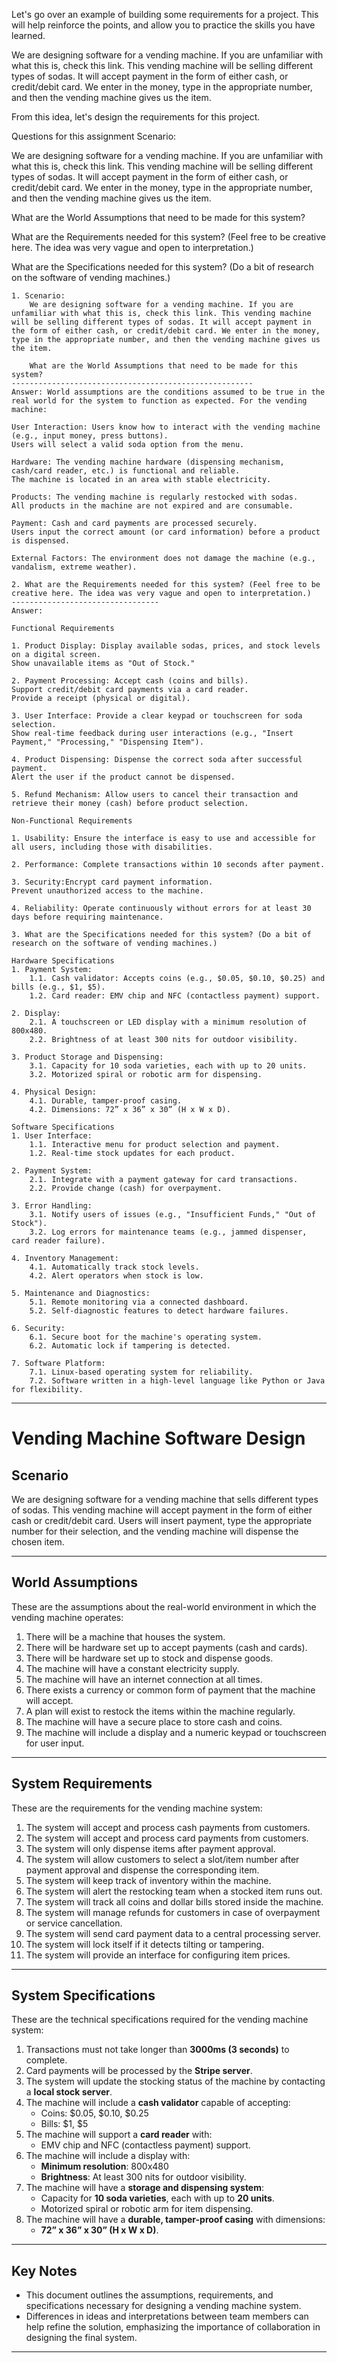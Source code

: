 Let's go over an example of building some requirements for a project. This will help reinforce the points, and allow you to practice the skills you have learned.

We are designing software for a vending machine. If you are unfamiliar with what this is, check this link. This vending machine will be selling different types of sodas. It will accept payment in the form of either cash, or credit/debit card. We enter in the money, type in the appropriate number, and then the vending machine gives us the item.

From this idea, let's design the requirements for this project.

Questions for this assignment
Scenario: 

We are designing software for a vending machine. If you are unfamiliar with what this is, check this link. This vending machine will be selling different types of sodas. It will accept payment in the form of either cash, or credit/debit card. We enter in the money, type in the appropriate number, and then the vending machine gives us the item.

What are the World Assumptions that need to be made for this system?

What are the Requirements needed for this system? (Feel free to be creative here. The idea was very vague and open to interpretation.)

What are the Specifications needed for this system? (Do a bit of research on the software of vending machines.)


```
1. Scenario: 
    We are designing software for a vending machine. If you are unfamiliar with what this is, check this link. This vending machine will be selling different types of sodas. It will accept payment in the form of either cash, or credit/debit card. We enter in the money, type in the appropriate number, and then the vending machine gives us the item.

    What are the World Assumptions that need to be made for this system?
------------------------------------------------------
Answer: World assumptions are the conditions assumed to be true in the real world for the system to function as expected. For the vending machine:

User Interaction: Users know how to interact with the vending machine (e.g., input money, press buttons).
Users will select a valid soda option from the menu.

Hardware: The vending machine hardware (dispensing mechanism, cash/card reader, etc.) is functional and reliable.
The machine is located in an area with stable electricity.

Products: The vending machine is regularly restocked with sodas.
All products in the machine are not expired and are consumable.

Payment: Cash and card payments are processed securely.
Users input the correct amount (or card information) before a product is dispensed.

External Factors: The environment does not damage the machine (e.g., vandalism, extreme weather).
```

```
2. What are the Requirements needed for this system? (Feel free to be creative here. The idea was very vague and open to interpretation.)
---------------------------------
Answer: 

Functional Requirements

1. Product Display: Display available sodas, prices, and stock levels on a digital screen.
Show unavailable items as "Out of Stock."

2. Payment Processing: Accept cash (coins and bills).
Support credit/debit card payments via a card reader.
Provide a receipt (physical or digital).

3. User Interface: Provide a clear keypad or touchscreen for soda selection.
Show real-time feedback during user interactions (e.g., "Insert Payment," "Processing," "Dispensing Item").

4. Product Dispensing: Dispense the correct soda after successful payment.
Alert the user if the product cannot be dispensed.

5. Refund Mechanism: Allow users to cancel their transaction and retrieve their money (cash) before product selection.

Non-Functional Requirements

1. Usability: Ensure the interface is easy to use and accessible for all users, including those with disabilities.

2. Performance: Complete transactions within 10 seconds after payment.

3. Security:Encrypt card payment information.
Prevent unauthorized access to the machine.

4. Reliability: Operate continuously without errors for at least 30 days before requiring maintenance.
```

```
3. What are the Specifications needed for this system? (Do a bit of research on the software of vending machines.)

Hardware Specifications
1. Payment System: 
    1.1. Cash validator: Accepts coins (e.g., $0.05, $0.10, $0.25) and bills (e.g., $1, $5).
    1.2. Card reader: EMV chip and NFC (contactless payment) support.

2. Display:
    2.1. A touchscreen or LED display with a minimum resolution of 800x480.
    2.2. Brightness of at least 300 nits for outdoor visibility.

3. Product Storage and Dispensing:
    3.1. Capacity for 10 soda varieties, each with up to 20 units.
    3.2. Motorized spiral or robotic arm for dispensing.

4. Physical Design:
    4.1. Durable, tamper-proof casing.
    4.2. Dimensions: 72” x 36” x 30” (H x W x D).

Software Specifications
1. User Interface:
    1.1. Interactive menu for product selection and payment.
    1.2. Real-time stock updates for each product.

2. Payment System:
    2.1. Integrate with a payment gateway for card transactions.
    2.2. Provide change (cash) for overpayment.

3. Error Handling:
    3.1. Notify users of issues (e.g., "Insufficient Funds," "Out of Stock").
    3.2. Log errors for maintenance teams (e.g., jammed dispenser, card reader failure).

4. Inventory Management:
    4.1. Automatically track stock levels.
    4.2. Alert operators when stock is low.

5. Maintenance and Diagnostics:
    5.1. Remote monitoring via a connected dashboard.
    5.2. Self-diagnostic features to detect hardware failures.

6. Security:
    6.1. Secure boot for the machine's operating system.
    6.2. Automatic lock if tampering is detected.

7. Software Platform:
    7.1. Linux-based operating system for reliability.
    7.2. Software written in a high-level language like Python or Java for flexibility.

```



---

# Vending Machine Software Design

## **Scenario**
We are designing software for a vending machine that sells different types of sodas. This vending machine will accept payment in the form of either cash or credit/debit card. Users will insert payment, type the appropriate number for their selection, and the vending machine will dispense the chosen item.

---

## **World Assumptions**
These are the assumptions about the real-world environment in which the vending machine operates:

1. There will be a machine that houses the system.
2. There will be hardware set up to accept payments (cash and cards).
3. There will be hardware set up to stock and dispense goods.
4. The machine will have a constant electricity supply.
5. The machine will have an internet connection at all times.
6. There exists a currency or common form of payment that the machine will accept.
7. A plan will exist to restock the items within the machine regularly.
8. The machine will have a secure place to store cash and coins.
9. The machine will include a display and a numeric keypad or touchscreen for user input.

---

## **System Requirements**
These are the requirements for the vending machine system:

1. The system will accept and process cash payments from customers.
2. The system will accept and process card payments from customers.
3. The system will only dispense items after payment approval.
4. The system will allow customers to select a slot/item number after payment approval and dispense the corresponding item.
5. The system will keep track of inventory within the machine.
6. The system will alert the restocking team when a stocked item runs out.
7. The system will track all coins and dollar bills stored inside the machine.
8. The system will manage refunds for customers in case of overpayment or service cancellation.
9. The system will send card payment data to a central processing server.
10. The system will lock itself if it detects tilting or tampering.
11. The system will provide an interface for configuring item prices.

---

## **System Specifications**
These are the technical specifications required for the vending machine system:

1. Transactions must not take longer than **3000ms (3 seconds)** to complete.
2. Card payments will be processed by the **Stripe server**.
3. The system will update the stocking status of the machine by contacting a **local stock server**.
4. The machine will include a **cash validator** capable of accepting:
   - Coins: $0.05, $0.10, $0.25
   - Bills: $1, $5
5. The machine will support a **card reader** with:
   - EMV chip and NFC (contactless payment) support.
6. The machine will include a display with:
   - **Minimum resolution**: 800x480
   - **Brightness**: At least 300 nits for outdoor visibility.
7. The machine will have a **storage and dispensing system**:
   - Capacity for **10 soda varieties**, each with up to **20 units**.
   - Motorized spiral or robotic arm for item dispensing.
8. The machine will have a **durable, tamper-proof casing** with dimensions:
   - **72” x 36” x 30” (H x W x D)**.

---

## **Key Notes**
- This document outlines the assumptions, requirements, and specifications necessary for designing a vending machine system.
- Differences in ideas and interpretations between team members can help refine the solution, emphasizing the importance of collaboration in designing the final system.

---
